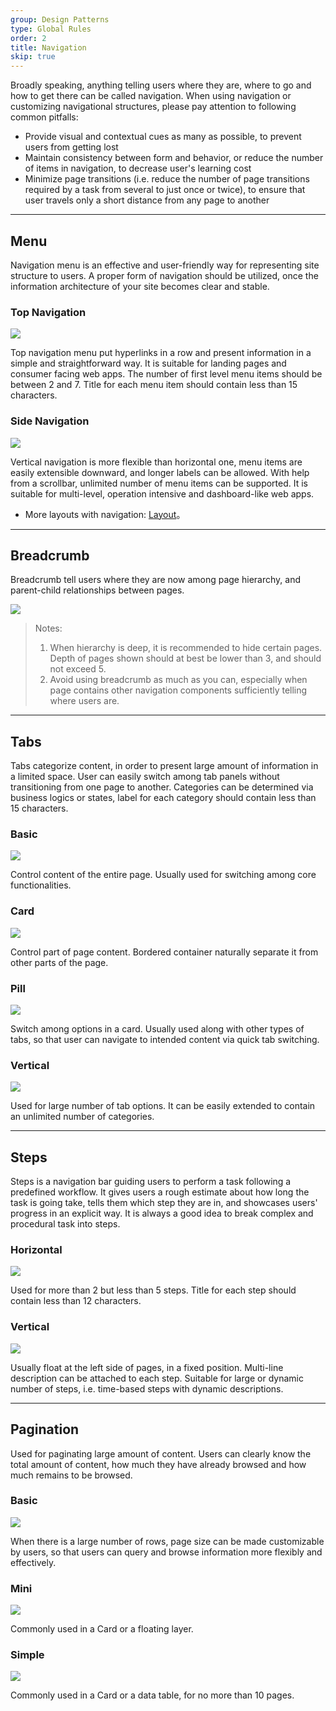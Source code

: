 ```yaml
---
group: Design Patterns
type: Global Rules
order: 2
title: Navigation
skip: true
---
```


Broadly speaking, anything telling users where they are, where to go and how to get there can be called navigation. When using navigation or customizing navigational structures, please pay attention to following common pitfalls:

- Provide visual and contextual cues as many as possible, to prevent users from getting lost
- Maintain consistency between form and behavior, or reduce the number of items in navigation, to decrease user's learning cost
- Minimize page transitions (i.e. reduce the number of page transitions required by a task from several to just once or twice), to ensure that user travels only a short distance from any page to another

---

## Menu

Navigation menu is an effective and user-friendly way for representing site structure to users. A proper form of navigation should be utilized, once the information architecture of your site becomes clear and stable.

### Top Navigation

<ImagePreview>
<img class="preview-img no-padding" src="https://gw.alipayobjects.com/zos/rmsportal/pWbHrSnmicFxcgmWIFst.png">
</ImagePreview>

Top navigation menu put hyperlinks in a row and present information in a simple and straightforward way. It is suitable for landing pages and consumer facing web apps. The number of first level menu items should be between 2 and 7. Title for each menu item should contain less than 15 characters.

### Side Navigation

<ImagePreview>
<img class="preview-img no-padding" src="https://gw.alipayobjects.com/zos/rmsportal/VvajPSfjYcVNiNoxZFVH.png">
</ImagePreview>

Vertical navigation is more flexible than horizontal one, menu items are easily extensible downward, and longer labels can be allowed. With help from a scrollbar, unlimited number of menu items can be supported. It is suitable for multi-level, operation intensive and dashboard-like web apps.

- More layouts with navigation: [Layout](/components/layout/)。

---

## Breadcrumb

Breadcrumb tell users where they are now among page hierarchy, and parent-child relationships between pages.

<ImagePreview>
<img class="preview-img no-padding" src="https://gw.alipayobjects.com/zos/rmsportal/ZeChCVQTCUdghxmwqKIO.png">
</ImagePreview>

> Notes:
>
> 1. When hierarchy is deep, it is recommended to hide certain pages. Depth of pages shown should at best be lower than 3, and should not exceed 5.
> 2. Avoid using breadcrumb as much as you can, especially when page contains other navigation components sufficiently telling where users are.

---

## Tabs

Tabs categorize content, in order to present large amount of information in a limited space. User can easily switch among tab panels without transitioning from one page to another. Categories can be determined via business logics or states, label for each category should contain less than 15 characters.

### Basic

<ImagePreview>
<img class="preview-img no-padding" src="https://gw.alipayobjects.com/zos/rmsportal/dPpWpAhQYzJOWMCeKqhe.png">
</ImagePreview>

Control content of the entire page. Usually used for switching among core functionalities.

### Card

<ImagePreview>
<img class="preview-img no-padding" src="https://gw.alipayobjects.com/zos/rmsportal/aJypXYetynQcJxohHefp.png">
</ImagePreview>

Control part of page content. Bordered container naturally separate it from other parts of the page.

### Pill

<ImagePreview>
<img class="preview-img no-padding" src="https://gw.alipayobjects.com/zos/rmsportal/QsgJeCmaQkoRLgGRxUim.png" description="Usually used in a small section, or along with basic and card tabs.">
</ImagePreview>

Switch among options in a card. Usually used along with other types of tabs, so that user can navigate to intended content via quick tab switching.

### Vertical

<ImagePreview>
<img class="preview-img no-padding" src="https://gw.alipayobjects.com/zos/rmsportal/WvnEwzlmauGlKByAxZJH.png">
</ImagePreview>

Used for large number of tab options. It can be easily extended to contain an unlimited number of categories.

---

## Steps

Steps is a navigation bar guiding users to perform a task following a predefined workflow. It gives users a rough estimate about how long the task is going take, tells them which step they are in, and showcases users' progress in an explicit way. It is always a good idea to break complex and procedural task into steps.

### Horizontal

<ImagePreview>
<img class="preview-img no-padding" src="https://gw.alipayobjects.com/zos/rmsportal/ugeAGDXQQYkZIbCAGlIP.png">
</ImagePreview>

Used for more than 2 but less than 5 steps. Title for each step should contain less than 12 characters.

### Vertical

<ImagePreview>
<img class="preview-img no-padding" src="https://gw.alipayobjects.com/zos/rmsportal/PnDNqhBRyWLLLgQSVwvF.png">
</ImagePreview>

Usually float at the left side of pages, in a fixed position. Multi-line description can be attached to each step. Suitable for large or dynamic number of steps, i.e. time-based steps with dynamic descriptions.

---

## Pagination

Used for paginating large amount of content. Users can clearly know the total amount of content, how much they have already browsed and how much remains to be browsed.

### Basic

<ImagePreview>
<img class="preview-img no-padding" src="https://gw.alipayobjects.com/zos/rmsportal/MlxHpEgkFHhIVaxpaiYJ.png" description="Quick page jumper can be used when there are more than 5 pages">
</ImagePreview>

When there is a large number of rows, page size can be made customizable by users, so that users can query and browse information more flexibly and effectively.

### Mini

<ImagePreview>
<img class="preview-img no-padding" src="https://gw.alipayobjects.com/zos/rmsportal/GtIWNdAtogjxXJNuuqTE.png">
</ImagePreview>

Commonly used in a Card or a floating layer.

### Simple

<ImagePreview>
<img class="preview-img no-padding" src="https://gw.alipayobjects.com/zos/rmsportal/LCUZrQJyHQXplzEzDrub.png">
</ImagePreview>

Commonly used in a Card or a data table, for no more than 10 pages.
